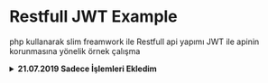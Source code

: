 # Restfull JWT Example

php kullanarak slim freamwork ile Restfull api yapımı JWT ile apinin korunmasına yönelik örnek çalışma

<details>
<summary><b>21.07.2019 Sadece İşlemleri Ekledim </b></summary>

## Endpoint Kullanımı

###  Post-/api/v1/

Örnek URL => api/v1/postMetodu/Ekle


**Form İçeriği**

| Tablo Adı | Veri Tipi    |
|-----------|--------------|
| adı       | varchar(250) |
| soyadı    | varchar(250) |

Geri Döndürülen Json Çıktısı

```json
{
    "Sonuc": "Başarılı Post işlemi"
}
```


### GET-/api/v1/ (Çoklu Sorgu)

Örnek URL => api/v1/getMetodu

```json
[
  {

  "id": "1",
  "adı": "mustafa",
  "soyadı": "sevindi"
  }
]
```

### GET-/api/v1/ (Tekli Sorgu)

Örnek URL => api/v1/getMetodu/{id}

```json
[
  {

  "id": "1",
  "adi": "mustafa",
  "soyadı": "sevindi"
  }
]
```
### PUT-/api/v1/###

Örnek URL => /api/v1/putMetodu/update/{id}

**Güncelleme İçeriği**

| Tablo Adı | Veri Tipi    |
|-----------|--------------|
| id        | int(11)      |
| adı       | varchar(250) |
| soyadı    | varchar(250) |

Geri dönen Json Verisi

```json
{
    "Başarılı": "Başarılı bir güncelleme"
}
```

### PUT-/api/v1/###

Örnek URL => /api/v1/deleteMetodu/{id}

**Silme İçeriği**

| Tablo Adı | Veri Tipi    |
|-----------|--------------|
| id        | int(11)      |
| adı       | varchar(250) |
| soyadı    | varchar(250) |

Geri dönen Json Verisi

```json
{
    "queryString": "DELETE FROM isimler Where id = 1"
}
```
